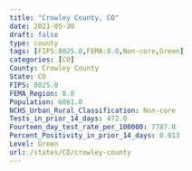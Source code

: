 ```yaml
---
title: "Crowley County, CO"
date: 2021-05-30
draft: false
type: county
tags: [FIPS:8025.0,FEMA:8.0,Non-core,Green]
categories: [CO]
County: Crowley County
State: CO
FIPS: 8025.0
FEMA_Region: 8.0
Population: 6061.0
NCHS_Urban_Rural_Classification: Non-core
Tests_in_prior_14_days: 472.0
Fourteen_day_test_rate_per_100000: 7787.0
Percent_Positivity_in_prior_14_days: 0.013
Level: Green
url: /states/CO/crowley-county
---
```



